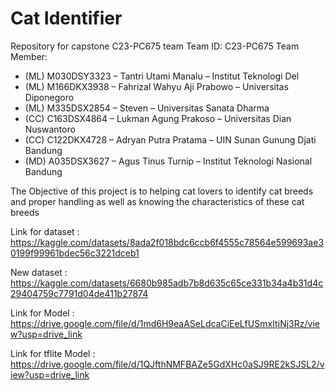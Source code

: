 # Cat Identifier
Repository for capstone C23-PC675 team
Team ID: C23-PC675
Team Member: 
* (ML) M030DSY3323 – Tantri Utami Manalu – Institut Teknologi Del
* (ML) M166DKX3938 – Fahrizal Wahyu Aji Prabowo – Universitas Diponegoro
* (ML) M335DSX2854 – Steven – Universitas Sanata Dharma
* (CC) C163DSX4864 – Lukman Agung Prakoso – Universitas Dian Nuswantoro
* (CC) C122DKX4728 – Adryan Putra Pratama – UIN Sunan Gunung Djati Bandung
* (MD) A035DSX3627 – Agus Tinus Turnip – Institut Teknologi Nasional Bandung

The Objective of this project is to helping cat lovers to identify cat breeds and proper handling as well as knowing the characteristics of these cat breeds

Link for dataset : https://kaggle.com/datasets/8ada2f018bdc6ccb6f4555c78564e599693ae30199f99961bdec56c3221dceb1

New dataset : https://kaggle.com/datasets/6680b985adb7b8d635c65ce331b34a4b31d4c29404759c7791d04de411b27874

Link for Model : https://drive.google.com/file/d/1md6H9eaASeLdcaCiEeLfUSmxItjNj3Rz/view?usp=drive_link

Link for tflite Model : https://drive.google.com/file/d/1QJfthNMFBAZe5GdXHc0aSJ9RE2kSJSL2/view?usp=drive_link
